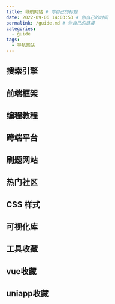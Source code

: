 ```yaml
---
title: 导航网站 # 你自己的标题
date: 2022-09-06 14:03:53 # 你自己的时间
permalink: /guide.md # 你自己的链接
categories:
  - guide
tags:
  - 导航网站
---
```


## 搜索引擎

<ClientOnly>
  <Card :cardData="guideObj.cardData0" :cardListSize=3 carTitlColor="#000" carHoverColor="#000" />
</ClientOnly>

## 前端框架

<ClientOnly>
  <Card :cardData="guideObj.cardData1" :cardListSize=3 carTitlColor="#000" carHoverColor="#000" />
</ClientOnly>

## 编程教程

<ClientOnly>
  <Card :cardData="guideObj.cardData2" :cardListSize=3 carTitlColor="#000" carHoverColor="#000" />
</ClientOnly>

## 跨端平台

<ClientOnly>
  <Card :cardData="guideObj.cardData3" :cardListSize=3 carTitlColor="#000" carHoverColor="#000" />
</ClientOnly>

## 刷题网站

<ClientOnly>
  <Card :cardData="guideObj.cardData4" :cardListSize=3 carTitlColor="#000" carHoverColor="#000" />
</ClientOnly>

## 热门社区

<ClientOnly>
  <Card :cardData="guideObj.cardData5" :cardListSize=3 carTitlColor="#000" carHoverColor="#000" />
</ClientOnly>

## CSS 样式

<ClientOnly>
  <Card :cardData="guideObj.cardData6" :cardListSize=3 carTitlColor="#000" carHoverColor="#000" />
</ClientOnly>

## 可视化库

<ClientOnly>
  <Card :cardData="guideObj.cardData7" :cardListSize=3 carTitlColor="#000" carHoverColor="#000" />
</ClientOnly>

## 工具收藏

<ClientOnly>
  <Card :cardData="guideObj.cardData8" :cardListSize=3 carTitlColor="#000" carHoverColor="#000" />
</ClientOnly>

## vue收藏

<ClientOnly>
  <Card :cardData="guideObj.cardData9" :cardListSize=3 carTitlColor="#000" carHoverColor="#000" />
</ClientOnly>

## uniapp收藏

<ClientOnly>
  <Card :cardData="guideObj.cardData10" :cardListSize=3 carTitlColor="#000" carHoverColor="#000" />
</ClientOnly>



<script>
import { guideObj } from './data/guide'
export default {
  data() {
    return {
      guideObj
    };
  },
};
</script>
